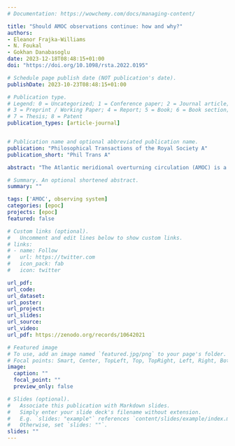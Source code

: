 ```yaml
---
# Documentation: https://wowchemy.com/docs/managing-content/

title: "Should AMOC observations continue: how and why?"
authors: 
- Eleanor Frajka-Williams
- N. Foukal
- Gokhan Danabasoglu
date: 2023-12-18T08:48:15+01:00
doi: "https://doi.org/10.1098/rsta.2022.0195"

# Schedule page publish date (NOT publication's date).
publishDate: 2023-10-23T08:48:15+01:00

# Publication type.
# Legend: 0 = Uncategorized; 1 = Conference paper; 2 = Journal article;
# 3 = Preprint / Working Paper; 4 = Report; 5 = Book; 6 = Book section;
# 7 = Thesis; 8 = Patent
publication_types: [article-journal]


# Publication name and optional abbreviated publication name.
publication: "Philosophical Transactions of the Royal Society A"
publication_short: "Phil Trans A"

abstract: "The Atlantic meridional overturning circulation (AMOC) is a large-scale circulation pattern responsible for northward heat transport in the Atlantic and is associated with climate variations on a wide range of time scales. Observing the time-varying AMOC has fundamentally changed our understanding of the large-scale ocean circulation and its interaction with the climate system, as well as identified shortcomings in numerical simulations. With a wide range of gains already achieved, some now ask whether AMOC observations should continue. A measured approach is required for a future observing system that addresses identified gaps in understanding, accounts for shortcomings in observing methods and maximizes the potential to guide improvements in ocean and climate models. Here, we outline a perspective on future AMOC observing and steps that the community should consider to move forward."

# Summary. An optional shortened abstract.
summary: ""

tags: ['AMOC', observing system]
categories: [epoc]
projects: [epoc]
featured: false

# Custom links (optional).
#   Uncomment and edit lines below to show custom links.
# links:
# - name: Follow
#   url: https://twitter.com
#   icon_pack: fab
#   icon: twitter

url_pdf:
url_code:
url_dataset:
url_poster:
url_project:
url_slides:
url_source:
url_video:
url_pdf: https://zenodo.org/records/10642021

# Featured image
# To use, add an image named `featured.jpg/png` to your page's folder. 
# Focal points: Smart, Center, TopLeft, Top, TopRight, Left, Right, BottomLeft, Bottom, BottomRight.
image:
  caption: ""
  focal_point: ""
  preview_only: false

# Slides (optional).
#   Associate this publication with Markdown slides.
#   Simply enter your slide deck's filename without extension.
#   E.g. `slides: "example"` references `content/slides/example/index.md`.
#   Otherwise, set `slides: ""`.
slides: ""
---
```


